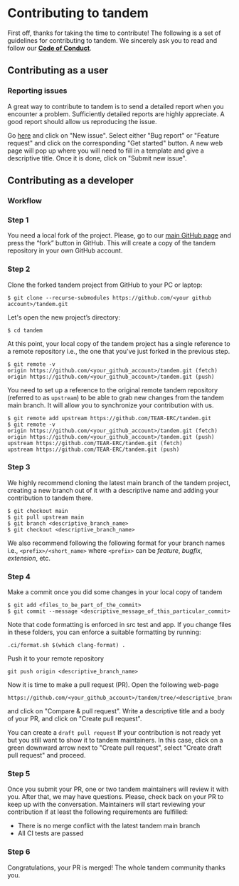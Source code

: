 # Contributing to tandem
First off, thanks for taking the time to contribute! The following is a set of guidelines for contributing to tandem. We sincerely ask you to read and follow our [**Code of Conduct**](CODE_OF_CONDUCT.md).

## Contributing as a user
### Reporting issues

A great way to contribute to tandem is to send a detailed report when you encounter a problem. Sufficiently detailed reports are highly appreciate. A good report should allow us reproducing the issue. 

Go [here](https://github.com/TEAR-ERC/tandem/issues) and click on "New issue". Select either "Bug report" or "Feature request" and click on the corresponding "Get started" button. A new web page will pop up where you will need to fill in a template and give a descriptive title. Once it is done, click on "Submit new issue".

## Contributing as a developer
### Workflow

### Step 1
You need a local fork of the project. Please, go to our [main GitHub page](https://github.com/TEAR-ERC/tandem) and press the “fork” button in GitHub. This will create a copy of the tandem repository in your own GitHub account.

### Step 2
Clone the forked tandem project from GitHub to your PC or laptop:
```
$ git clone --recurse-submodules https://github.com/<your github account>/tandem.git
```

Let's open the new project’s directory:
```
$ cd tandem
```

At this point, your local copy of the tandem project has a single reference to a remote repository i.e., the one that you've just forked in the previous step.

```
$ git remote -v
origin https://github.com/<your_github_account>/tandem.git (fetch)
origin https://github.com/<your_github_account>/tandem.git (push)
```

You need to set up a reference to the original remote tandem repository (referred to as `upstream`) to be able to grab new changes from the tandem main branch. It will allow you to synchronize your contribution with us. 
```
$ git remote add upstream https://github.com/TEAR-ERC/tandem.git
$ git remote -v
origin https://github.com/<your_github_account>/tandem.git (fetch)
origin https://github.com/<your_github_account>/tandem.git (push)
upstream https://github.com/TEAR-ERC/tandem.git (fetch)
upstream https://github.com/TEAR-ERC/tandem.git (push)
```

### Step 3
We highly recommend cloning the latest main branch of the tandem project, creating a new branch out of it with a descriptive name and adding your contribution to tandem there.
```
$ git checkout main
$ git pull upstream main
$ git branch <descriptive_branch_name>
$ git checkout <descriptive_branch_name>
```
We also recommend following the following format for your branch names i.e., `<prefix>/<short_name>` where `<prefix>` can be *feature*, *bugfix*, *extension*, etc.

### Step 4
Make a commit once you did some changes in your local copy of tandem

```
$ git add <files_to_be_part_of_the_commit>
$ git commit --message <descriptive_message_of_this_particular_commit>
```
Note that code formatting is enforced in src test and app.
If you change files in these folders, you can enforce a suitable formatting by running:

```
.ci/format.sh $(which clang-format) .
```

Push it to your remote repository
```
git push origin <descriptive_branch_name>
```
Now it is time to make a pull request (PR). Open the following web-page
```
https://github.com/<your_github_account>/tandem/tree/<descriptive_branch_name>
```
and click on "Compare & pull request". Write a descriptive title and a body of your PR, and click on "Create pull request". 

You can create a `draft pull request` If your contribution is not ready yet but you still want to show it to tandem maintainers. In this case, click on a green downward arrow next to "Create pull request", select "Create draft pull request" and proceed.

### Step 5
Once you submit your PR, one or two tandem maintainers will review it with you. After that, we may have questions. Please, check back on your PR to keep up with the conversation. Maintainers will start reviewing your contribution if at least the following requirements are fulfilled:

- There is no merge conflict with the latest tandem main branch
- All CI tests are passed

### Step 6
Congratulations, your PR is merged! The whole tandem community thanks you.
